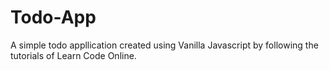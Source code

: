 # Todo-App
A simple todo appllication created using Vanilla Javascript by following the tutorials of Learn Code Online.
